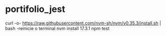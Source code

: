 # portifolio_jest

curl -o- https://raw.githubusercontent.com/nvm-sh/nvm/v0.35.3/install.sh | bash
-reinicie o terminal
nvm install 17.3.1
npm test